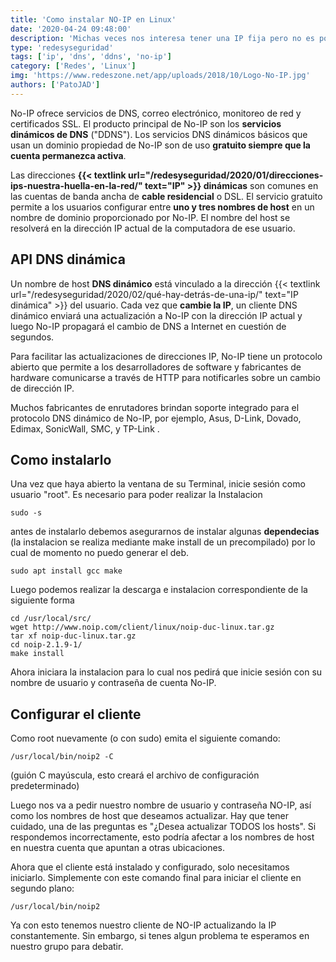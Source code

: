 ```yaml
---
title: 'Como instalar NO-IP en Linux'
date: '2020-04-24 09:48:00'
description: 'Michas veces nos interesa tener una IP fija pero no es posible, ya sea porque no nos la proveen o porque no podemos costearla'
type: 'redesyseguridad'
tags: ['ip', 'dns', 'ddns', 'no-ip']
category: ['Redes', 'Linux']
img: 'https://www.redeszone.net/app/uploads/2018/10/Logo-No-IP.jpg'
authors: ['PatoJAD']
---
```


No-IP ofrece servicios de DNS, correo electrónico, monitoreo de red y certificados SSL. El producto principal de No-IP son los **servicios dinámicos de DNS** ("DDNS"). Los servicios DNS dinámicos básicos que usan un dominio propiedad de No-IP son de uso **gratuito siempre que la cuenta permanezca activa**.

Las direcciones **{{< textlink url="/redesyseguridad/2020/01/direcciones-ips-nuestra-huella-en-la-red/" text="IP" >}} dinámicas** son comunes en las cuentas de banda ancha de **cable residencial** o DSL. El servicio gratuito permite a los usuarios configurar entre **uno y tres nombres de host** en un nombre de dominio proporcionado por No-IP. El nombre del host se resolverá en la dirección IP actual de la computadora de ese usuario.

## API DNS dinámica

Un nombre de host **DNS dinámico** está vinculado a la dirección {{< textlink url="/redesyseguridad/2020/02/qué-hay-detrás-de-una-ip/" text="IP dinámica" >}} del usuario. Cada vez que **cambie la IP**, un cliente DNS dinámico enviará una actualización a No-IP con la dirección IP actual y luego No-IP propagará el cambio de DNS a Internet en cuestión de segundos.

Para facilitar las actualizaciones de direcciones IP, No-IP tiene un protocolo abierto que permite a los desarrolladores de software y fabricantes de hardware comunicarse a través de HTTP para notificarles sobre un cambio de dirección IP.

Muchos fabricantes de enrutadores brindan soporte integrado para el protocolo DNS dinámico de No-IP, por ejemplo, Asus, D-Link, Dovado, Edimax, SonicWall, SMC, y TP-Link .

## Como instalarlo

Una vez que haya abierto la ventana de su Terminal, inicie sesión como usuario "root". Es necesario para poder realizar la Instalacion

    sudo -s

antes de instalarlo debemos asegurarnos de instalar algunas **dependecias** (la instalacion se realiza mediante make install de un precompilado) por lo cual de momento no puedo generar el deb.

    sudo apt install gcc make

Luego podemos realizar la descarga e instalacion correspondiente de la siguiente forma

    cd /usr/local/src/
    wget http://www.noip.com/client/linux/noip-duc-linux.tar.gz
    tar xf noip-duc-linux.tar.gz
    cd noip-2.1.9-1/
    make install

Ahora iniciara la instalacion para lo cual nos pedirá que inicie sesión con su nombre de usuario y contraseña de cuenta No-IP.

## Configurar el cliente

Como root nuevamente (o con sudo) emita el siguiente comando:

    /usr/local/bin/noip2 -C

(guión C mayúscula, esto creará el archivo de configuración predeterminado)

Luego nos va a pedir nuestro nombre de usuario y contraseña NO-IP, así como los nombres de host que deseamos actualizar. Hay que tener cuidado, una de las preguntas es "¿Desea actualizar TODOS los hosts". Si respondemos incorrectamente, esto podría afectar a los nombres de host en nuestra cuenta que apuntan a otras ubicaciones.

Ahora que el cliente está instalado y configurado, solo necesitamos iniciarlo. Simplemente con este comando final para iniciar el cliente en segundo plano:

    /usr/local/bin/noip2

Ya con esto tenemos nuestro cliente de NO-IP actualizando la IP constantemente. Sin embargo, si tenes algun problema te esperamos en nuestro grupo para debatir.
